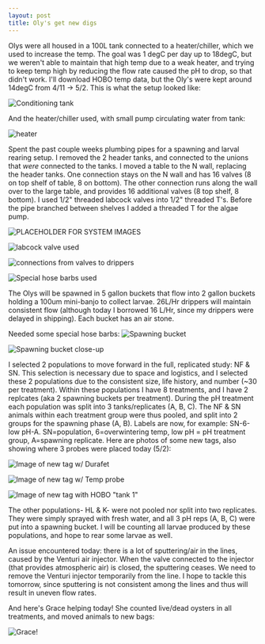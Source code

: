 ```yaml
---
layout: post
title: Oly's get new digs
---
```


Olys were all  housed in a 100L tank connected to a heater/chiller, which we used to increase the temp. The goal was 1 degC per day up to 18degC, but we weren't able to maintain that high temp due to a weak heater, and trying to keep temp high by reducing the flow rate caused the pH to drop, so that didn't work.  I'll download HOBO temp data, but the Oly's were kept around 14degC from 4/11 -> 5/2. This is what the setup looked like: 

![Conditioning tank](https://github.com/laurahspencer/O.lurida_Stress/blob/master/Images/2017-04-11-Conditioning-setup.JPG?raw=true)

And the heater/chiller used, with small pump circulating water from tank: 

![heater](https://github.com/laurahspencer/O.lurida_Stress/blob/master/Images/2017-04-11-Conditioning-heater.JPG?raw=true)

Spent the past couple weeks plumbing pipes for a spawning and larval rearing setup.  I removed the 2 header tanks, and connected to the unions that _were_ connected to the tanks.  I moved a table to the N wall, replacing the header tanks. One connection stays on the N wall and has 16 valves (8 on top shelf of table, 8 on bottom).  The other connection runs along the wall over to the large table, and provides 16 additional valves (8 top shelf, 8 bottom).  I used 1/2" threaded labcock valves into 1/2" threaded T's.  Before the pipe branched between shelves I added a threaded T for the algae pump. 

![PLACEHOLDER FOR SYSTEM IMAGES]()

![labcock valve used](https://github.com/laurahspencer/O.lurida_Stress/blob/master/Images/2017-05-02-spawning-setup0.JPG?raw=true)

![connections from valves to drippers](https://github.com/laurahspencer/O.lurida_Stress/blob/master/Images/2017-05-02-spawning-setup2.JPG?raw=true)

![Special hose barbs used](https://github.com/laurahspencer/O.lurida_Stress/blob/master/Images/2017-05-02-spawning-setup3.JPG?raw=true)

The Olys will be spawned in 5 gallon buckets that flow into 2 gallon buckets holding a 100um mini-banjo to collect larvae.  26L/Hr drippers will maintain consistent flow (although today I borrowed 16 L/Hr, since my drippers were delayed in shipping).  Each bucket has an air stone. 

Needed some special hose barbs:
![Spawning bucket](https://github.com/laurahspencer/O.lurida_Stress/blob/master/Images/2017-05-02-spawning-setup5.JPG?raw=true)

![Spawning bucket close-up](https://github.com/laurahspencer/O.lurida_Stress/blob/master/Images/2017-05-02-spawning-setup6.JPG?raw=true)

I selected 2 populations to move forward in the full, replicated study: NF & SN.  This selection is necessary due to space and logistics, and I selected these 2 populations due to the consistent size, life history, and number (~30 per treatment). Within these populations I have 8 treatments, and I have 2 replcates (aka 2 spawning buckets per treatment).  During the pH treatment each population was split into 3 tanks/replicates (A, B, C).  The NF & SN animals within each treatment group were thus pooled, and split into 2 groups for the spawning phase (A, B).  Labels are now, for example: SN-6-low pH-A. SN=population, 6=overwintering temp, low pH = pH treatment group, A=spawning replicate.  Here are photos of some new tags, also showing where 3 probes were placed today (5/2): 

![Image of new tag w/ Durafet](https://github.com/laurahspencer/O.lurida_Stress/blob/master/Images/2017-05-02-Durafet-location.JPG?raw=true)

![Image of new tag w/ Temp probe](https://github.com/laurahspencer/O.lurida_Stress/blob/master/Images/2017-05-02-Temp-probe-location.JPG?raw=true)

![Image of new tag with HOBO "tank 1"](https://github.com/laurahspencer/O.lurida_Stress/blob/master/Images/2017-05-02-HOBO-1-location.JPG?raw=true)

The other populations- HL & K- were not pooled nor split into two replicates. They were simply sprayed with fresh water, and all 3 pH reps (A, B, C) were put into a spawning bucket.  I will be counting all larvae produced by these populations, and hope to rear some larvae as well.  

An issue encountered today: there is a lot of sputtering/air in the lines, caused by the Venturi air injector.  When the valve connected to the injector (that provides atmospheric air) is closed, the sputtering ceases.  We need to remove the Venturi injector temporarily from the line. I hope to tackle this tomorrow, since sputtering is not consistent among the lines and thus will result in uneven flow rates. 

And here's Grace helping today!  She counted live/dead oysters in all treatments, and moved animals to new bags:

![Grace!](https://github.com/laurahspencer/O.lurida_Stress/blob/master/Images/2017-05-02-spawning-setup1.JPG?raw=true)
